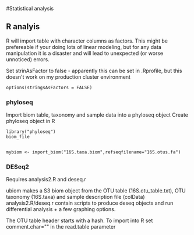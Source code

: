 #Statistical analysis

## R analyis
R will import table with character columns as factors. This might be prefereable if your doing lots of linear modeling, but for any data manipulation it is a disaster and will lead to unexpected (or worse unnoticed) errors.

Set strinAsFactor to false - apparently this can be set in .Rprofile, but this doesn't work on my production cluster environment
```{r}
options(stringsAsFactors = FALSE)
```
### phyloseq
Import biom table, taxonomy and sample data into a phyloseq object
Create phyloseq object in R
```{r}
library("phyloseq")
biom_file


mybiom <- import_biom("16S.taxa.biom",refseqfilename="16S.otus.fa")
```


### DESeq2


Requires analysis2.R and deseq.r

ubiom makes a S3 biom object from the OTU table (16S.otu_table.txt), OTU taxonomy (16S.taxa) and sample description file (colData) analysis2.R/deseq.r contain scripts to produce deseq objects and run differential analysis + a few graphing options.

The OTU table header starts with a hash. To import into R set comment.char="" in the read.table parameter
